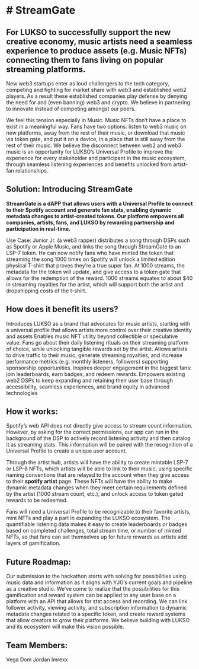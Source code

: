 <h1># StreamGate</h1>

<h2>For LUKSO to successfully support the new creative economy, music artists need a seamless experience to produce assets (e.g. Music NFTs) connecting them to fans living on popular streaming platforms.</h2>

New web3 startups enter as loud challengers to the tech category, competing and fighting for market share with web3 and established web2 players. As a result these established companies play defense by denying the need for and (even banning) web3 and crypto. We believe in partnering to innovate instead of competing amongst our peers.

We feel this tension especially in Music. Music NFTs don’t have a place to exist in a meaningful way. Fans have two options: 
listen to web3 music on new platforms, away from the rest of their music, or 
download that music via token gate, and put it on a device, in a place that is still away from the rest of their music. 
We believe the disconnect between web2 and web3 music is an opportunity for LUKSO’s Universal Profile to improve the experience for every stakeholder and participant in the music ecosystem, through seamless listening experiences and benefits unlocked from artist-fan relationships.

<h2>Solution: Introducing StreamGate</h2>

**StreamGate is a dAPP that allows users with a Universal Profile to connect to their Spotify account and generate fan stats, enabling dynamic metadata changes to artist-created tokens. Our platform empowers all companies, artists, fans, and LUKSO by rewarding partnership and participation in real-time.**

Use Case: Junior Jr. (a web3 rapper) distributes a song through DSPs such as Spotify or Apple Music, and links the song through StreamGate to an LSP-7 token. He can now notify fans who have minted the token that streaming the song 1000 times on Spotify will unlock a limited edition physical T-shirt that proves they’re a true super fan. At 1000 streams, the metadata for the token will update, and give access to a token gate that allows for the redemption of the reward. 1000 streams equates to about $40 in streaming royalties for the artist, which will support both the artist and dropshipping costs of the t-shirt. 

<h2>How does it benefit its users?</h2>

Introduces LUKSO as a brand that advocates for music artists, starting with a universal profile that allows artists more control over their creative identity and assets
Enables music NFT utility beyond collectible or speculative value. Fans go about their daily listening rituals on their streaming platform of choice, while unlocking tangible rewards set by the artist.
Allows artists to drive traffic to their music, generate streaming royalties, and increase performance metrics (e.g. monthly listeners, followers) supporting sponsorship opportunities. 
Inspires deeper engagement in the biggest fans: join leaderboards, earn badges, and redeem rewards.
Empowers existing web2 DSPs to keep expanding and retaining their user base through accessibility, seamless experiences, and brand equity in advanced technologies


<h2>How it works:</h2>

Spotify’s web API does not directly give access to stream count information. However, by asking for the correct permissions, our app can run in the background of the DSP to actively record listening activity and then catalog it as streaming stats. This information will be paired with the recognition of a Universal Profile to create a unique user account.

Through the artist hub, artists will have the ability to create mintable LSP-7 or LSP-8 NFTs, which artists will be able to link to their music, using specific naming conventions that are relayed to the account when they give access to their **spotify artist** page. These NFTs will have the ability to make dynamic metadata changes when they meet certain requirements defined by the artist (1000 stream count, etc.), and unlock access to token gated rewards to be redeemed. 

Fans will need a Universal Profile to be recognizable to their favorite artists, mint NFTs and play a part in expanding the LUKSO ecosystem. The quantifiable listening data makes it easy to create leaderboards or badges based on completed challenges, total stream time, or number of minted NFTs, so that fans can set themselves up for future rewards as artists add layers of gamification. 

<h2>Future Roadmap:</h2>

Our submission to the hackathon starts with solving for possibilities using music data and information as it aligns with YJG’s current goals and pipeline as a creative studio. We’ve come to realize that the possibilities for this gamification and reward system can be applied to any user base on a platform with an API that allows for stat access and recording. We can link follower activity, viewing activity, and subscription information to dynamic metadata changes related to a specific token, and create reward systems that allow creators to grow their platforms. We believe building with LUKSO and its ecosystem will make this vision possible. 

<h2>Team Members:</h2>
Vega
Dom Jordan
Imrexx
